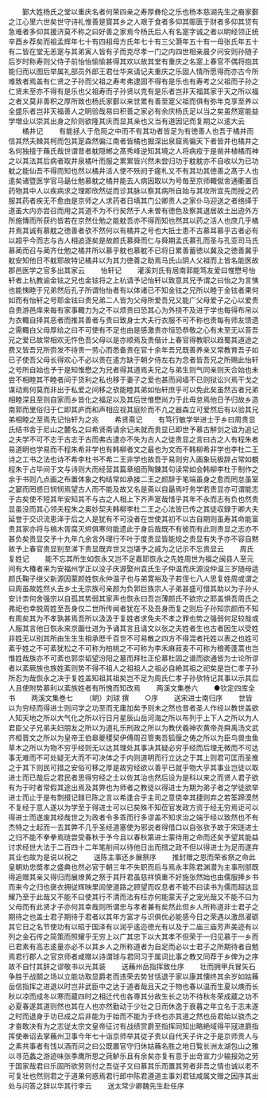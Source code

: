 <!-- { "loadSidebar": true } -->
　　鄞大姓杨氏之堂以重庆名者何荣四亲之寿厚彝伦之乐也杨本慈湖先生之裔家鄞之江心里六世矣世守诗礼惟善是寳其乡之人艰于食者多仰其赈匮于财者多仰其贷有急难者多仰其援济莫不称之曰好善之家焉今杨氏后人有名寔字诚之者以眀经领正统辛酉乡荐矣而祖孟辉年七十有四祖母方氏年七十有三父灏年五十有一母张氏年五十有二皆在堂无恙寔与其弟寅人皆有子而克尽孝一门之内四世相亲晨夕问安则孙随子后岁时称寿则父侍子前怡怡愉愉甚得其欢以故其堂有重庆之名寔上春官不偶将抱其能归而以图后举属礼部员外郎王君仕华来请记夫重庆之乐固人情所愿得而亦古今所难致者焉盖有仁贤之子孙而父祖之寿考弗逮固不得有是乐也有寿考之父祖而子孙之仁贤未至亦不得有是乐也父祖寿而子孙贤以克有是乐者岂非天福其家乎天之所以福之者又莫非善积之厚所致也杨氏家鄞以来世累有善至寔父祖而俱有弥年克享至养以全盛乐者岂非天福善人之眀验哉易曰积善之家必有余庆杨氏足以当之矣虽然寔能益学増业以崇其出身之阶则欲隆其庆而显其亲也又当有道因记而复期之以逺大云
　　橘井记
　　有能拯人于危阨之中而不有其功者皆足为有徳善人也吾于橘井而信其然夫棘其柯而包其寔森然徧江南者皆橘也掘深出泉窟焉徧天下者皆井也橘井之名何独擅于蘓氏哉世谓昔者躭隠郴之髙秀峰逆知其境之人将病疫于是凿井植橘而神之以其法其后病者取井泉橘叶而服之累累皆兴然未尝归功于躭躭亦不自收以为已功躭之能仙吾不得而知也然以橘井活人使不殀阏于瘥札又不有其功其徳善之髙于人也逺矣诸暨医学官马朂仕勉慕躭之橘井能去人病因取以为号毎至京师輙僦舎通衢置百药物其中人以疾病求之理即欣然従而诊其脉以察其病所自始与其攻所宜先而授之药服其药者疾无不愈由是京师之人求药者日填其门公卿贵人之家仆马迎送之者络绎于道虽大内亦尝召而用之其道不为不行矣然于人未曽有徳色及察其退居故土出逰外方所施慱而所获约皆若在京然仕勉之能躭吾亦不得而知也然其以药之活人也庶几乎橘井焉其诚有慕躭之徳善者欤不然何以有橘井之号也大扺士患不古慕耳慕乎古者必有以超乎今而志与古人相追逐矣是故颜氏慕舜而仁与舜期孟氏慕孔而圣与孔亚司马氏慕蔺而召与蔺齐仕勉之橘井所以慕乎躭也慕躭不已将日累善蓄徳以冀及之徳善冀乎躭安知他日不躭耶故特记橘井以为其力徳善之助焉马氏山阴人父祖而上皆名能医故郡邑医学之官多出其家云
　　怡轩记
　　灌溪刘氏有居南郭能笃友爱曰惟懋号怡轩者上杭教谕金铉之兄也金铉将之上杭请予记怡轩以致意其兄予谓之曰怡之为言恞也能恞睦于兄弟然后孔子所谓怡怡者有以体诸已不知金铉之兄所以睦于金铉者果何如而有怡轩之号耶金铉曰贵兄弟二人皆为父母所爱吾兄又能广父母爱子之心以爱贵自贵游邑庠来每有家事輙力为之不以烦贵曰恐其心为外挠不及进于学也每得布帛以为衣輙自择其恶者而推其善者与贵曰致身士大夫行衣服不可不称也贵每有师友馈遗之需輙白父母厚给之曰不可使有不足也由是感激贵亦恒恐恭敬之心有未至无以荅吾兄之爱已故常相欢无忤色吾父母以是亦顺焉及贵偕计上春官得教职以趋蜀其道途之费又皆吾兄所赍发不待贵一劳心而悉备贵在官十余年吾兄既善养亲又常教育吾子如已子使吾父母长得欢心不必以贵在逺方缺于朝夕侍左右为念者皆吾兄之所赐此怡轩之号所自始也予于是知惟懋之为兄者得其道焉夫兄之与弟生则气同亲则天合始也未尝不相睦其不睦者间于货利之私也移于妻子之爱也甚而阋墙不已则狱讼兴焉干戈之谋动焉何莫而非出于私爱之间移之欤能睦其弟如怡轩庶乎可以免此矣虽然古者兄弟相睦深且至则自家而乡皆化之福足以及其后世惟懋尚力于此毋怠焉他日予归故乡造南郭而里俗归于仁即其庐而和声相应视其庭阶而不凢之器森立可爱然后有以验其兄弟相睦之至焉先记怡轩为之兆
　　希贤斋记
　　有笃行敏学举进士于乡曰周贵显氏结书舎于尼山之麓名之曰希贤斋请余记未就而贵显已即世予慕古觧剑之谊为追记之夫学不可不志于古志于古而弗古逮亦不失为古人之徒贵显之言曰古之人有程朱者易道眀也学易而不程朱希非学也有韩柳者文之最也为文而不韩柳希非学也李杜二王诗之工书之法也诗不希李杜书不希二王非学也故吾于易则穷入画象玩极辞占常如覩程朱于占毕间于文与诗则大而经营其篇章细而陶錬其句读常如会韩柳李杜于制作之余于书则凢点画之布置体象之构结常如承接二王之颜辞于笔端虽身之愈而罔怠虽室之窭而罔惑日悯悯焉望古人而不能及故又名是斋以自朂焉吁务学若贵显亦可谓能志于古矣使不短其年安知其不与古之人相上下齐声寔哉惜乎其年不永而志有负也然贵显虽没而其心领夫程朱之奥妙契夫韩柳李杜二王之心法皆已传之其徒収録于卿大夫延誉于交识流恵泽于后之人是犹有不可没者在世使其初不以古自期则虽寿其命能富贵其家亦将与槁木胥腐灭烬俱寒何能遗此于身后哉既不有彼而有此则贵显之志亦不甚负矣贵显交予十九年凢余言外理行不叶于度贵显皆能规之贵显有失予亦不容自黙故予上春官贵显别至涕下贵显既弃世又岂堪予之戚为之记示不忘贵显云
　　周氏复姓记
　　能不忘其所生如恢永又岂不足嘉耶恢永之先姓周世为福之闽县人至元间有大椿者来为安福州学正以没子庆源娶州袁氏生子仲温而庆源没仲温三岁随母适颜氏鞠子继父新源因蒙颜姓恢永仲温子也与弟寛裕及子若侄七八人思复姓周或谓之曰周虽故姓然乆去乡土无宗族可亲颜为负郭巨族宗人子弟甚盛可借其助以为子孙乆安计柰何舍强宗以自孤其势弱其家声也恢永曰吾岂薄颜氏不欲宗之耶盖惧吾周氏之弗祀也幸脱周姓至吾身仅二世所传闻者犹在不及吾身而复之则后子孙知宗颜而不知有周矣其为不孝孰甚焉吾所以汲汲于复姓者求免夫不孝之罪也势之强弱何足较哉或人服其言他日恢永来京圗仕进为予诵其言且请文以张之夫姓者生也古者因生以受姓非姓无以别其所由生生生相承厯千百世不可易散之四方不得混者托姓以表之也姓可紊乎姓之不可紊犹松之不可称为柏桃之不可称为李禾麻菽麦不可称为稂莠蓬蒿也岂惟姓哉族亦不可紊也郭崇韬望汾阳之墓而拜杜正伦慕杜固之谱而欲通皆为士论所谬者以紊厥族也族姓紊则势不得不祖人之祖祖人之祖必自絶其祖之祀矣是岂仁孝子孙所忍为哉恢永之决于复姓盖知祖其祖矣岂不足为周氏仁孝子孙欤特记其事以示其后人且使附势慕利以紊族姓者有所愧而知改焉
　　两溪文集巻六
　　●钦定四库全书
　　两溪文集巻七
　　（眀）刘球 撰
　　○序
　　送宋进士南归序
　　世皆以为穷经而得进士则问学之功至而无庸加矣予则未之然也昔者圣人作经以教世盖欲人知天地之所以大气化之所以行日月星辰山岳河海之所以布列于上下人之所以为人君臣父子兄弟夫妇朋友之所以为道礼乐刑政之所以为教伏羲神农黄帝尧舜禹汤文武齐桓晋文之所以为皇帝王伯皋夔稷契伊傅周召管夷吾狐偃之俦之所以为臣鸟兽虫鱼草木之所以为物不穷乎经则无以达其理处其事决其疑必穷乎经而后理无微而不可达事无难而不可处疑无大而不可决体之于内则道明而行立达之于其上则君可匡而圣推之于其下则民可措之安俗可移之厚是故穷经欲以善乎已就乎物大乎其事业岂徒以取进士而已哉后之君民者思得穷经之士以佐其治也然后设为是科以来之而贤人君子欲有为于时者常假其途出焉及其弊也为师者之教徒以得进士为期为弟子者之学徒欲举进士而止于是有剽掇记録已陈之言以希逢合乎主司之意侥幸其捷则弃之若筌蹄漠然不复经于意人遂以为学至于得进士可以已矣殊不知莅官发政方资于经无穷焉讵可以得进士而遂废其经哉世之为政者令多乖而行多谬盖不知求治之端于经以致然也不有杰特之士起而一去其弊不几乎圣经道塞使为邪说者得借口以自张欤予故于宋琏进士之归不能不拳拳焉琏尝受春秋于予今且以春秋第进士蒙待用之命而还矣予望其能益讨求经世大法于二百四十二年笔削间以待他日出而措之政不但以得进士为足而遂弃其业也故为是说以祝之
　　送陈主事还乡展祭序
　　推封赠之恩而荣省祭之命此皇朝劝忠奬孝之盛典也然必官于朝三年不失职而后与焉永丰陈君渊潜为主事刑部既得追赠其亲又得归而展燎黄之祭于其阡君虽慈祥慎重不好施张然始也由儒服捧乡书而来今之归也襃衣拥従辉映里闾使道路之顾望而叹息者不能不曰读书为儒而超达显耀乃至于此哉又不能不曰使其行不清而法有枉亦何能蒙天子之宠光哉又不能不曰为父母而有此贤才子亦何其幸哉则所谓忠与孝者兼有矣然此但乡人所称道非士君子之期待之也盖士君子期待于君者以其年方富才与识俱优必能感今日之荣遇以激昂濯砺其它日之名节使功有以昭于国泽有以润乎逺迩徳光有以及于二庙三庙芳声美迹有以列之金石传之简策而照耀乎无穷上以广其忠下以大其孝不但荣于一归见慕于一乡而已君素有高志逺量亦必不以其乡人之所称道者为自足而必以士君子之所期待者自勉焉君行郡人之官京师者咸赠以诗谓球与君同习于属词比事之教又同荐于乡俾为之序故不自忖其辞之谬敬书以光其装
　　送蘓州岳指挥致仕序
　　壮而拥甲兵冒矢石争胜于战鬬之场以立能功取显爵老而违荣去势甘恬退于家以康其懐终其余岁如姑蘓岳信指挥之进退以时岂非武臣中之达于道者哉且天之于物也春以温而生夏以燠而长秋以凉而成冬以寒而蔵四时之相迁代也各専其分故生长之功不待秋冬荣成蔵之功不必夏春遂其道则然也其在人也亦然勤动于少壮之日而休逸于衰暮之年立名于志未遂之时而退身于功已成之后非能为于始而不能为于终也亦其道之然也岳君始以骁杰之才奋敢决有为之志従太宗文皇帝征讨有战绩赏爵至指挥同知出略絶域得平冦进爵指挥使奉诏去掌蘓州卫事今年七十诣京师举其従子贵以自代天子许之于是京师贵人与之素共事者有饯以酒而问之曰公既置官守归休姑蘓名胜之地日覧长洲太湖包山之雅以寻范蠡之游迹味张季鹰所思之莼鲈乐且有余矣亦复有意于出竒宣力少输报効之劳于国家哉君曰乐固所欲劳则付之吾従子又曰慕其乐而置其劳者非吾之情也诚以老不可复壮也然则君之于道果何惑焉君行郎中陈君遵道主事刘君铉咸属文赠之因序其出处与问答之辞以华其行李云
　　送太常少卿魏先生赴任序
